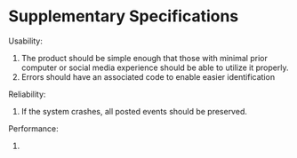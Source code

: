 # Supplementary Specifications
Usability: 

1. The product should be simple enough that those with minimal prior
computer or social media experience should be able to utilize it properly.
2. Errors should have an associated code to enable easier identification

Reliability: 

1. If the system crashes, all posted events should be preserved.

Performance:

1. 